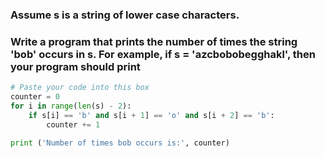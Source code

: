 ### Assume s is a string of lower case characters.

### Write a program that prints the number of times the string 'bob' occurs in s. For example, if s = 'azcbobobegghakl', then your program should print

```py
# Paste your code into this box
counter = 0
for i in range(len(s) - 2):
    if s[i] == 'b' and s[i + 1] == 'o' and s[i + 2] == 'b':
        counter += 1

print ('Number of times bob occurs is:', counter)
```